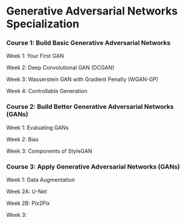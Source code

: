 # Generative Adversarial Networks Specialization

### Course 1: Build Basic Generative Adversarial Networks

Week 1: Your First GAN

Week 2: Deep Convolutional GAN (DCGAN)

Week 3: Wasserstein GAN with Gradient Penalty (WGAN-GP)

Week 4: Controllable Generation


### Course 2: Build Better Generative Adversarial Networks (GANs)

Week 1: Evaluating GANs

Week 2: Bias

Week 3: Components of StyleGAN

### Course 3: Apply Generative Adversarial Networks (GANs)

Week 1: Data Augmentation

Week 2A: U-Net

Week 2B: Pix2Pix

Week 3: 